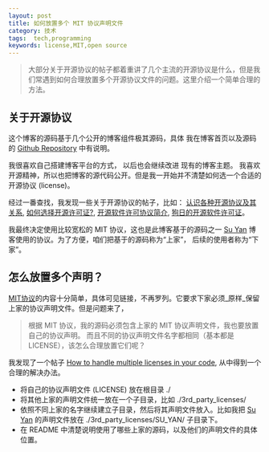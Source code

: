 ```yaml
---
layout: post
title: 如何放置多个 MIT 协议声明文件
category: 技术
tags:  tech,programming
keywords: license,MIT,open source
---
```


<blockquote> <p>大部分关于开源协议的帖子都着重讲了几个主流的开源协议是什么，但是我们常遇到如何合理放置多个开源协议文件的问题。这里介绍一个简单合理的方法。</p> </blockquote>

## 关于开源协议

这个博客的源码基于几个公开的博客组件极其源码，具体
我在博客首页以及源码的 [Github Repository](https://github.com/bianandrew/bianandrew.github.io) 中有说明。

我很喜欢自己搭建博客平台的方式， 以后也会继续改进
现有的博客主题。 我喜欢开源精神，所以也把博客的源代码公开。但是我一开始并不清楚如何选一个合适的开源协议 (license)。

经过一番查找，我发现一些关于开源协议的帖子，比如：
[认识各种开源协议及其关系](http://blog.jasonding.top/2015/05/11/Git/%E3%80%90Git%E3%80%91%E8%AE%A4%E8%AF%86%E5%90%84%E7%A7%8D%E5%BC%80%E6%BA%90%E5%8D%8F%E8%AE%AE%E5%8F%8A%E5%85%B6%E5%85%B3%E7%B3%BB/),
[如何选择开源许可证?](http://www.ruanyifeng.com/blog/2011/05/how_to_choose_free_software_licenses.html),
[开源软件许可协议简介](http://www.vaikan.com/a-short-guide-to-open-source-and-similar-licenses/),
[狗日的开源软件许可证](http://coolshell.cn/articles/4657.html)。

我最终决定使用比较宽松的 MIT 协议，这也是此博客基于的源码之一 [Su Yan](https://github.com/suyan/suyan.github.io) 博客使用的协议。为了方便，咱们把基于的源码称为“上家”， 后续的使用者称为“下家”。

## 怎么放置多个声明？

[MIT协议](https://opensource.org/licenses/MIT)的内容十分简单，具体可见链接，不再罗列。它要求下家必须_原样_保留上家的协议声明文件。但是问题来了，
<blockquote> <p>根据 MIT 协议，我的源码必须包含上家的 MIT 协议声明文件，我也要放置自己的协议声明。 而且不同的协议声明文件名字都相同（基本都是 LICENSE），该怎么合理放置它们呢？</p> </blockquote>

我发现了一个帖子 [How to handle multiple licenses in your code](http://softwareengineering.stackexchange.com/questions/218490/how-to-handle-multiple-licenses-in-your-code), 从中得到一个合理的解决办法。

- 将自己的协议声明文件 (LICENSE) 放在根目录 ./
- 将其他上家的声明文件统一放在一个子目录，比如 ./3rd_party_licenses/  
- 依照不同上家的名字继续建立子目录，然后将其声明文件放入。比如我把 [Su Yan](https://github.com/suyan/suyan.github.io) 的声明文件放在 ./3rd_party_licenses/SU_YAN/ 子目录下。
- 在 README 中清楚说明使用了哪些上家的源码，以及他们的声明文件的具体位置。 
